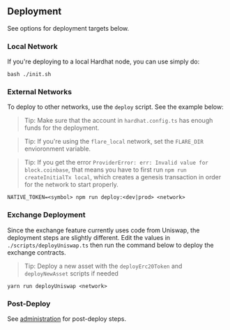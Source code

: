 ## Deployment

See options for deployment targets below.

### Local Network

If you're deploying to a local Hardhat node, you can use simply do:

```
bash ./init.sh
```

### External Networks

To deploy to other networks, use the `deploy` script. See the example below:

> Tip: Make sure that the account in `hardhat.config.ts` has enough funds for the deployment.

> Tip: If you're using the `flare_local` network, set the `FLARE_DIR` envioronment variable.

> Tip: If you get the error `ProviderError: err: Invalid value for block.coinbase`, that means you have to first run `npm run createInitialTx local`, which creates a genesis transaction in order for the network to start properly.

```
NATIVE_TOKEN=<symbol> npm run deploy:<dev|prod> <network>
```

### Exchange Deployment

Since the exchange feature currently uses code from Uniswap, the deployment steps are slightly different. Edit the values in `./scripts/deployUniswap.ts` then run the command below to deploy the exchange contracts.

> Tip: Deploy a new asset with the `deployErc20Token` and `deployNewAsset` scripts if needed

```
yarn run deployUniswap <network>
```

### Post-Deploy

See [administration](./administration.md) for post-deploy steps.
